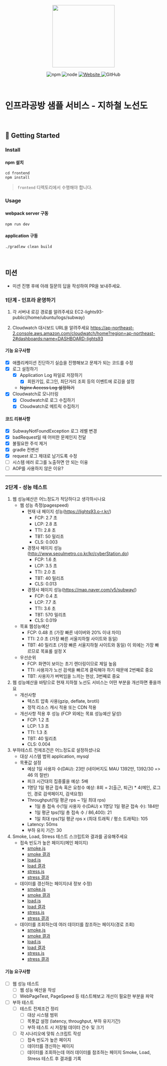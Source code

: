 <p align="center">
    <img width="200px;" src="https://raw.githubusercontent.com/woowacourse/atdd-subway-admin-frontend/master/images/main_logo.png"/>
</p>
<p align="center">
  <img alt="npm" src="https://img.shields.io/badge/npm-%3E%3D%205.5.0-blue">
  <img alt="node" src="https://img.shields.io/badge/node-%3E%3D%209.3.0-blue">
  <a href="https://edu.nextstep.camp/c/R89PYi5H" alt="nextstep atdd">
    <img alt="Website" src="https://img.shields.io/website?url=https%3A%2F%2Fedu.nextstep.camp%2Fc%2FR89PYi5H">
  </a>
  <img alt="GitHub" src="https://img.shields.io/github/license/next-step/atdd-subway-service">
</p>

<br>

# 인프라공방 샘플 서비스 - 지하철 노선도

<br>

## 🚀 Getting Started

### Install
#### npm 설치
```
cd frontend
npm install
```
> `frontend` 디렉토리에서 수행해야 합니다.

### Usage
#### webpack server 구동
```
npm run dev
```
#### application 구동
```
./gradlew clean build
```
<br>

## 미션

* 미션 진행 후에 아래 질문의 답을 작성하여 PR을 보내주세요.

### 1단계 - 인프라 운영하기
1. 각 서버내 로깅 경로를 알려주세요
EC2-lights93-public(/home/ubuntu/logs/subway)

2. Cloudwatch 대시보드 URL을 알려주세요
https://ap-northeast-2.console.aws.amazon.com/cloudwatch/home?region=ap-northeast-2#dashboards:name=DASHBOARD-lights93

#### 기능 요구사항
- [X] 애플리케이션 진단하기 실습을 진행해보고 문제가 되는 코드를 수정
- [X] 로그 설정하기
    - [X] Application Log 파일로 저장하기
        - [X] 회원가입, 로그인, 최단거리 조회 등의 이벤트에 로깅을 설정
    - ~~Nginx Access Log 설정하기~~
- [x] Cloudwatch로 모니터링
    - [X] Cloudwatch로 로그 수집하기
    - [X] Cloudwatch로 메트릭 수집하기
    
#### 코드 리뷰사항
- [X] SubwayNotFoundException 로그 레벨 변경
- [X] badRequest일 때 어떠한 문제인지 전달
- [X] 불필요한 주석 제거
- [X] gradle 컨벤션
- [X] request 로그 제대로 남기도록 수정
- [ ] 시스템 에러 로그를 노출하면 안 되는 이융
- [ ] AOP를 사용하지 않은 이유?
---

### 2단계 - 성능 테스트
1. 웹 성능예산은 어느정도가 적당하다고 생각하시나요
    - 웹 성능 측정(pagespeed)
        - 현재 내 페이지 성능(https://lights93.o-r.kr/)
            - FCP: 2.7 초
            - LCP: 2.8 초
            - TTI: 2.8 초
            - TBT: 50 밀리초
            - CLS: 0.003
        - 경쟁사 페이지 성능(http://www.seoulmetro.co.kr/kr/cyberStation.do)
            - FCP: 1.6 초
            - LCP: 3.5 초
            - TTI: 2.0 초
            - TBT: 40 밀리초
            - CLS: 0.013
        - 경쟁사 페이지 성능(https://map.naver.com/v5/subway/)
            - FCP: 0.4 초
            - LCP: 7.7 초
            - TTI: 3.6 초
            - TBT: 570 밀리초
            - CLS: 0.019
    - 목표 웹성능예산
        - FCP: 0.48 초 (가장 빠른 네이버와 20% 이내 차이)
        - TTI: 2.0 초 (가장 빠른 서울지하철 사이트와 동일)
        - TBT: 40 밀리초 (가장 빠른 서울지하철 사이트와 동일)
        이 외에는 가장 빠르므로 목표롤 설정 X
    - 우선순위
        - FCP: 화면이 보이는 초기 렌더링이므로 제일 높음
        - TTI: 사용자가 노선 검색을 빠르게 클릭해야 하기 때문에 2번째로 중요
        - TBT: 사용자가 버벅임을 느끼는 현상, 3번째로 중요
2. 웹 성능예산을 바탕으로 현재 지하철 노선도 서비스는 어떤 부분을 개선하면 좋을까요
    - 개선사항
        - 텍스트 압축 사용(gzip, deflate, brotli)
        - 정적 리소스 캐시 적용 또는 CDN 적용
    - 개선사항 적용 후 성능 (FCP 외에는 목표 성능예산 달성)
        - FCP: 1.2 초
        - LCP: 1.3 초
        - TTI: 1.3 초
        - TBT: 40 밀리초
        - CLS: 0.004
3. 부하테스트 전제조건은 어느정도로 설정하셨나요
    - 대상 시스템 범위
        application, mysql
    - 목푯값 설정
        - 예상 1일 사용자 수(DAU): 23만 (네이버지도 MAU 1392만, 1392/30 => 46 의 절반)
        - 피크 시간대의 집중률을 예상: 5배
        - 1명당 1일 평균 접속 혹은 요청수 예상: 8회 = 2(출근, 퇴근) * 4(메인, 로그인, 경로 검색페이지, 검색요청)
        - Throughput(1일 평균 rps ~ 1일 최대 rps)
            - 1일 총 접속 수(1일 사용자 수(DAU) x 1명당 1일 평균 접속 수): 184만 
            - 1일 평균 tps(1일 총 접속 수 / 86,400): 21
            - 1일 최대 rps(1일 평균 rps x (최대 트래픽 / 평소 트래픽)): 105
        - Latency: 50ms
        - 부하 유지 기간: 30
4. Smoke, Load, Stress 테스트 스크립트와 결과를 공유해주세요
    - 접속 빈도가 높은 페이지(메인 페이지)
        - [smoke.js](./performance/main/smoke.js)
        - [smoke 결과](./performance/main/smoke.txt)
        - [load.js](./performance/main/load.js)
        - [load 결과](./performance/main/load.txt)
        - [stress.js](./performance/main/stress.js)
        - [stress 결과](./performance/main/stress.txt)
    - 데이터를 갱신하는 페이지(내 정보 수정)
        - [smoke.js](./performance/me/smoke.js)
        - [smoke 결과](./performance/me/smoke.txt)
        - [load.js](./performance/me/load.js)
        - [load 결과](./performance/me/load.txt)
        - [stress.js](./performance/me/stress.js)
        - [stress 결과](./performance/me/stress.txt)
    - 데이터를 조회하는데 여러 데이터를 참조하는 페이지(경로 조회)        
        - [smoke.js](./performance/me/smoke.js)
        - [smoke 결과](./performance/me/smoke.txt)
        - [load.js](./performance/me/load.js)
        - [load 결과](./performance/me/load.txt)
        - [stress.js](./performance/me/stress.js)
        - [stress 결과](./performance/me/stress.txt)
#### 기능 요구사항
- [ ] 웹 성능 테스트
    - [ ] 웹 성능 예산을 작성
    - [ ] WebPageTest, PageSpeed 등 테스트해보고 개선이 필요한 부분을 파악
- [ ] 부하 테스트
    - [ ] 테스트 전제조건 정리
        - [ ] 대상 시스템 범위
        - [ ] 목푯값 설정 (latency, throughput, 부하 유지기간)
        - [ ] 부하 테스트 시 저장될 데이터 건수 및 크기
    - [ ] 각 시나리오에 맞춰 스크립트 작성
        - [ ] 접속 빈도가 높은 페이지
        - [ ] 데이터를 갱신하는 페이지
        - [ ] 데이터를 조회하는데 여러 데이터를 참조하는 페이지
Smoke, Load, Stress 테스트 후 결과를 기록